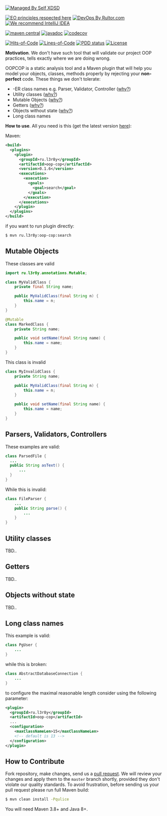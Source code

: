 [![Managed By Self XDSD](https://self-xdsd.com/b/mbself.svg)](https://self-xdsd.com/p/l3r8yJ/oop-cop?provider=github)

[![EO principles respected here](https://www.elegantobjects.org/badge.svg)](https://www.elegantobjects.org)
[![DevOps By Rultor.com](http://www.rultor.com/b/objectionary/eo)](http://www.rultor.com/p/l3r8yJ/oop-cop)
[![We recommend IntelliJ IDEA](https://www.elegantobjects.org/intellij-idea.svg)](https://www.jetbrains.com/idea/)

[![maven central](http://maven-badges.herokuapp.com/maven-central/ru.l3r8y/oop-cop/badge.svg)](https://search.maven.org/artifact/ru.l3r8y/oop-cop)
[![javadoc](https://javadoc.io/badge2/ru.l3r8y/oop-cop/javadoc.svg)](https://javadoc.io/doc/ru.l3r8y/oop-cop)
[![codecov](https://codecov.io/gh/l3r8yJ/oop-cop/branch/master/graph/badge.svg?token=G1YJ0GTB8W)](https://codecov.io/gh/l3r8yJ/oop-cop)

[![Hits-of-Code](https://hitsofcode.com/github/l3r8yJ/oop-cop)](https://hitsofcode.com/view/github/l3r8yJ/oop-cop)
[![Lines-of-Code](https://tokei.rs/b1/github/l3r8yJ/oop-cop)](https://github.com/l3r8yJ/oop-cop)
[![PDD status](http://www.0pdd.com/svg?name=l3r8yJ/oop-cop)](http://www.0pdd.com/p?name=l3r8yJ/oop-cop)
[![License](https://img.shields.io/badge/license-MIT-green.svg)](https://github.com/l3r8yJ/oop-cop/blob/master/LICENSE.txt)

**Motivation**. We don't have such tool that will validate our project OOP practices,
tells exactly where we are doing wrong.

OOPCOP is a static analysis tool and a Maven plugin that will help you
model your objects, classes, methods properly by rejecting your **non-perfect** code.
These things we don't tolerate:
* -ER class names e.g. Parser, Validator, Controller ([why?](https://www.yegor256.com/2015/03/09/objects-end-with-er.html))
* Utility classes ([why?](https://www.yegor256.com/2014/05/05/oop-alternative-to-utility-classes.html))
* Mutable Objects ([why?](https://www.yegor256.com/2014/06/09/objects-should-be-immutable.html))
* Getters ([why?](https://www.yegor256.com/2014/09/16/getters-and-setters-are-evil.html))
* Objects without state ([why?](https://www.yegor256.com/2014/12/15/how-much-your-objects-encapsulate.html))
* Long class names

**How to use**. All you need is this (get the latest version [here](https://search.maven.org/artifact/ru.l3r8y/oop-cop)):

Maven:
```xml
<build>
  <plugins>
    <plugin>
      <groupId>ru.l3r8y</groupId>
      <artifactId>oop-cop</artifactId>
      <version>0.1.6</version>
      <executions>
        <execution>
          <goals>
            <goal>search</goal>
          </goals>
        </execution>
      </executions>
    </plugin>
  </plugins>
</build>
```

if you want to run plugin directly:
```bash
$ mvn ru.l3r8y:oop-cop:search
```

## Mutable Objects

These classes are valid

```java
import ru.l3r8y.annotations.Mutable;

class MyValidClass {
    private final String name;

    public MyValidClass(final String n) {
        this.name = n;
    }
}

@Mutable
class MarkedClass {
    private String name;

    public void setName(final String name) {
        this.name = name;
    }
}
```

This class is invalid

```java
class MyInvalidClass {
    private String name;

    public MyValidClass(final String n) {
        this.name = n;
    }

    public void setName(final String name) {
        this.name = name;
    }
}
```

## Parsers, Validators, Controllers

These examples are valid:

```java
class ParsedFile {
  ...
  public String asText() {
      ...
  }   
}
```

While this is invalid:

```java
class FileParser {
    ...
    public String parse() {
        ...
    }
}
```

## Utility classes

TBD..

## Getters

TBD..

## Objects without state

TBD..

## Long class names

This example is valid:
```java
class PgUser {
    ...
}
```

while this is broken:
```java
class AbstractDatabaseConnection {
    ...
}
```

to configure the maximal reasonable length consider using the following parameter:
```xml
<plugin>
  <groupId>ru.l3r8y</groupId>
  <artifactId>oop-cop</artifactId>
  ...
  <configuration>
    <maxClassNameLen>15</maxClassNameLen>
    <!-- default is 13 -->
  </configuration>
</plugin>
```

## How to Contribute

Fork repository, make changes, send us a [pull request](https://www.yegor256.com/2014/04/15/github-guidelines.html).
We will review your changes and apply them to the `master` branch shortly,
provided they don't violate our quality standards. To avoid frustration,
before sending us your pull request please run full Maven build:

```bash
$ mvn clean install -Pqulice
```

You will need Maven 3.8+ and Java 8+.
